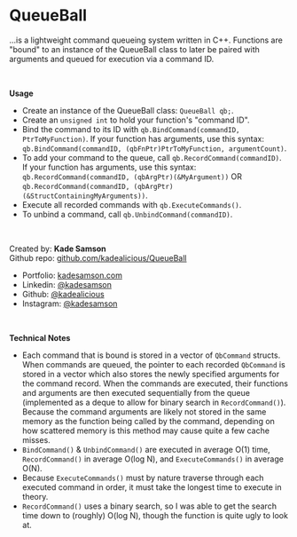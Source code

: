 # QueueBall #

...is a lightweight command queueing system written in C++.  Functions are "bound" to an 
instance of the QueueBall class to later be paired with arguments and queued for execution 
via a command ID.

<br>

**Usage**
- Create an instance of the QueueBall class: ```QueueBall qb;```.
- Create an ```unsigned int``` to hold your function's "command ID".
- Bind the command to its ID with ```qb.BindCommand(commandID, PtrToMyFunction)```.  If your function has arguments, use this syntax: ```qb.BindCommand(commandID, (qbFnPtr)PtrToMyFunction, argumentCount)```.
- To add your command to the queue, call ```qb.RecordCommand(commandID)```.  If your function has arguments, use this syntax: ```qb.RecordCommand(commandID, (qbArgPtr)(&MyArgument))``` OR ```qb.RecordCommand(commandID, (qbArgPtr)(&StructContainingMyArguments))```.
- Execute all recorded commands with ```qb.ExecuteCommands()```.
- To unbind a command, call ```qb.UnbindCommand(commandID)```.

<br>

Created by:	**Kade Samson**
<br>
Github repo:	[github.com/kadealicious/QueueBall](https://github.com/kadealicious/QueueBall)
<br>
- Portfolio:	[kadesamson.com](https://www.kadesamson.com)
- Linkedin:		[@kadesamson](https://www.linkedin.com/in/kadesamson/)
- Github:		[@kadealicious](https://github.com/kadealicious)
- Instagram:	[@kadesamson](https://www.instagram.com/kadesamson/)

<br>

**Technical Notes**
- Each command that is bound is stored in a vector of ```QbCommand``` structs.  When commands are queued, the pointer to each recorded ```QbCommand``` is stored in a vector which also stores the newly specified arguments for the command record.  When the commands are executed, their functions and arguments are then executed sequentially from the queue (implemented as a deque to allow for binary search in ```RecordCommand()```).  Because the command arguments are likely not stored in the same memory as the function being called by the command, depending on how scattered memory is this method may cause quite a few cache misses.
- ```BindCommand()``` & ```UnbindCommand()``` are executed in average O(1) time, ```RecordCommand()``` in average O(log N), and ```ExecuteCommands()``` in average O(N).
- Because ```ExecuteCommands()``` must by nature traverse through each executed command in order, it must take the longest time to execute in theory.
- ```RecordCommand()``` uses a binary search, so I was able to get the search time down to (roughly) O(log N), though the function is quite ugly to look at.
